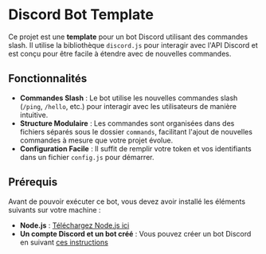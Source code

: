 # Discord Bot Template

Ce projet est une **template** pour un bot Discord utilisant des commandes slash. Il utilise la bibliothèque `discord.js` pour interagir avec l'API Discord et est conçu pour être facile à étendre avec de nouvelles commandes.

## Fonctionnalités

- **Commandes Slash** : Le bot utilise les nouvelles commandes slash (`/ping`, `/hello`, etc.) pour interagir avec les utilisateurs de manière intuitive.
- **Structure Modulaire** : Les commandes sont organisées dans des fichiers séparés sous le dossier `commands`, facilitant l'ajout de nouvelles commandes à mesure que votre projet évolue.
- **Configuration Facile** : Il suffit de remplir votre token et vos identifiants dans un fichier `config.js` pour démarrer.

## Prérequis

Avant de pouvoir exécuter ce bot, vous devez avoir installé les éléments suivants sur votre machine :

- **Node.js** : [Téléchargez Node.js ici](https://nodejs.org/)
- **Un compte Discord et un bot créé** : Vous pouvez créer un bot Discord en suivant [ces instructions](https://discordpy.readthedocs.io/en/stable/discord.html)

